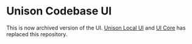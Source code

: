 Unison Codebase UI
==================
This is now archived version of the UI.
[Unison Local UI](https://github.com/unisonweb/unison-local-ui) and [UI Core](https://github.com/unisonweb/ui-core) has replaced this repository.
